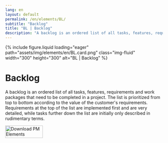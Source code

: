 ```yaml
---
lang: en
layout: default
permalink: /en/elements/BL/
subtitle: "Backlog"
title: "BL | Backlog"
description: "A backlog is an ordered list of all tasks, features, requirements and work packages that need to be completed in a project. The list is prioritized from top to bottom according to the value of the customer's requirements. Requirements at the top of the list are implemented first and are very detailed, while tasks further down the list are initially only described in rudimentary terms."
---
```


{% include figure.liquid loading="eager" path="assets/img/elements/en/BL.card.png" class="img-fluid" width="300" height="300" alt="BL | Backlog" %}

# Backlog

A backlog is an ordered list of all tasks, features, requirements and work packages that need to be completed in a project. The list is prioritized from top to bottom according to the value of the customer's requirements. Requirements at the top of the list are implemented first and are very detailed, while tasks further down the list are initially only described in rudimentary terms.

<a href="https://apps.apple.com/app/apple-store/id6738084498?pt=127441684&ct=website&mt=8">
  <img src="{{ "assets/img/en/appstore.png" | relative_url }}" width="120" height="40" alt="Download PM Elements">
</a>
